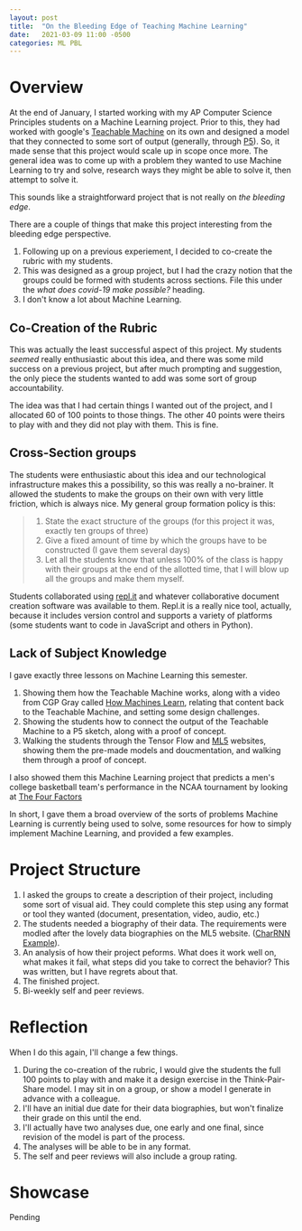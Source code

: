 ```yaml
---
layout: post
title:  "On the Bleeding Edge of Teaching Machine Learning"
date:   2021-03-09 11:00 -0500
categories: ML PBL
---
```


# Overview

At the end of January, I started working with my AP Computer Science Principles students on a Machine Learning project. Prior to this, they had worked with google's [Teachable Machine](https://teachablemachine.withgoogle.com/) on its own and designed a model that they connected to some sort of output (generally, through [P5](https://p5js.org/)). So, it made sense that this project would scale up in scope once more. The general idea was to come up with a problem they wanted to use Machine Learning to try and solve, research ways they might be able to solve it, then attempt to solve it. 

This sounds like a straightforward project that is not really on _the bleeding edge_. 

There are a couple of things that make this project interesting from the bleeding edge perspective.

1. Following up on a previous experiement, I decided to co-create the rubric with my students. 
2. This was designed as a group project, but I had the crazy notion that the groups could be formed with students across sections. File this under the _what does covid-19 make possible?_ heading.  
3. I don't know a lot about Machine Learning. 

## Co-Creation of the Rubric

This was actually the least successful aspect of this project. My students _seemed_ really enthusiastic about this idea, and there was some mild success on a previous project, but after much prompting and suggestion, the only piece the students wanted to add was some sort of group accountability. 

The idea was that I had certain things I wanted out of the project, and I allocated 60 of 100 points to those things. The other 40 points were theirs to play with and they did not play with them. This is fine. 

## Cross-Section groups

The students were enthusiastic about this idea and our technological infrastructure makes this a possibility, so this was really a no-brainer. It allowed the students to make the groups on their own with very little friction, which is always nice. My general group formation policy is this:
> 1. State the exact structure of the groups (for this project it was, exactly ten groups of three)
> 2. Give a fixed amount of time by which the groups have to be constructed (I gave them several days) 
> 3. Let all the students know that unless 100% of the class is happy with their groups at the end of the allotted time, that I will blow up all the groups and make them myself.  

Students collaborated using [repl.it](https://repl.it/) and whatever collaborative document creation software was available to them. Repl.it is a really nice tool, actually, because it includes version control and supports a variety of platforms (some students want to code in JavaScript and others in Python).

## Lack of Subject Knowledge

I gave exactly three lessons on Machine Learning this semester. 

1. Showing them how the Teachable Machine works, along with a video from CGP Gray called [How Machines Learn](https://www.youtube.com/watch?v=R9OHn5ZF4Uo), relating that content back to the Teachable Machine, and setting some design challenges. 
2. Showing the students how to connect the output of the Teachable Machine to a P5 sketch, along with a proof of concept. 
3. Walking the students through the Tensor Flow and [ML5](https://ml5js.org/) websites, showing them the pre-made models and doucmentation, and walking them through a proof of concept.    

I also showed them this Machine Learning project that predicts a men's college basketball team's performance in the NCAA tournament by looking at [The Four Factors](https://www.basketball-reference.com/about/factors.html)

In short, I gave them a broad overview of the sorts of problems Machine Learning is currently being used to solve, some resources for how to simply implement Machine Learning, and provided a few examples. 

# Project Structure

1. I asked the groups to create a description of their project, including some sort of visual aid. They could complete this step using any format or tool they wanted (document, presentation, video, audio, etc.)
2. The students needed a biography of their data. The requirements were modled after the lovely data biographies on the ML5 website. ([CharRNN Example](https://learn.ml5js.org/#/reference/charrnn?id=model-and-data-provenance)). 
3. An analysis of how their project peforms. What does it work well on, what makes it fail, what steps did you take to correct the behavior? This was written, but I have regrets about that. 
4. The finished project. 
5. Bi-weekly self and peer reviews. 

# Reflection

When I do this again, I'll change a few things. 

1. During the co-creation of the rubric, I would give the students the full 100 points to play with and make it a design exercise in the Think-Pair-Share model. I may sit in on a group, or show a model I generate in advance with a colleague. 
2. I'll have an initial due date for their data biographies, but won't finalize their grade on this until the end. 
3. I'll actually have two analyses due, one early and one final, since revision of the model is part of the process. 
4. The analyses will be able to be in any format. 
5. The self and peer reviews will also include a group rating. 

# Showcase

Pending